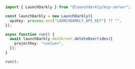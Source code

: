 <!-- Start SDK Example Usage [usage] -->
```typescript
import { LaunchDarkly } from "@launchdarkly/mcp-server";

const launchDarkly = new LaunchDarkly({
  apiKey: process.env["LAUNCHDARKLY_API_KEY"] ?? "",
});

async function run() {
  await launchDarkly.devServer.deleteOverrides({
    projectKey: "<value>",
  });
}

run();

```
<!-- End SDK Example Usage [usage] -->